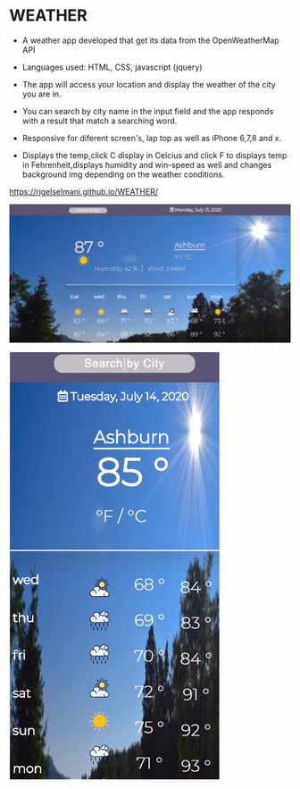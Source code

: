 # WEATHER

* A weather app developed that get its data from the OpenWeatherMap API

* Languages used: HTML, CSS, javascript (jquery)

* The app will access your location and display the weather of the city you are in.

* You can search by city name in the input field and the app responds with a result that match a searching word.

* Responsive for diferent screen's, lap top as well as iPhone 6,7,8 and x.

* Displays the temp,click C display in Celcius and click F to displays temp in Fehrenheit,displays humidity and win-speed as well
and changes background img depending on the weather conditions.


 https://rigelselmani.github.io/WEATHER/

![Laptop screen](https://github.com/rigelselmani/WEATHER/blob/master/images/clear-weather.png?raw=true)

![Ipone screen](https://github.com/rigelselmani/WEATHER/blob/master/images/2020-07-14.png?raw=true)
